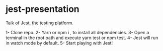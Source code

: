 # jest-presentation
Talk of Jest, the testing platform.

1- Clone repo.
2- Yarn or npm i , to install all dependencies. 
3- Open a terminal in the root path and execute yarn test or npm test.
4- Jest will run in watch mode by default.
5- Start playing with Jest!
